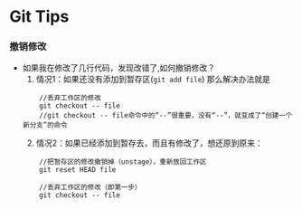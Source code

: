 Git Tips
===

### 撤销修改
* 如果我在修改了几行代码，发现改错了,如何撤销修改？
    1. 情况1：如果还没有添加到暂存区(`git add file`)
    那么解决办法就是
    ```shell
        //丢弃工作区的修改
        git checkout -- file
        //git checkout -- file命令中的“--”很重要，没有“--”，就变成了“创建一个新分支”的命令
    ```
    2. 情况2：如果已经添加到暂存去，而且有修改了，想还原到原来：
    ```shell
        //把暂存区的修改撤销掉（unstage），重新放回工作区
        git reset HEAD file
        
        //丢弃工作区的修改（即第一步）
        git checkout -- file
    ```

